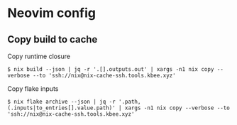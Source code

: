 # Neovim config

## Copy build to cache

Copy runtime closure
```
$ nix build --json | jq -r '.[].outputs.out' | xargs -n1 nix copy --verbose --to 'ssh://nix@nix-cache-ssh.tools.kbee.xyz'
```

Copy flake inputs
```
$ nix flake archive --json | jq -r '.path,(.inputs|to_entries[].value.path)' | xargs -n1 nix copy --verbose --to 'ssh://nix@nix-cache-ssh.tools.kbee.xyz'
```
